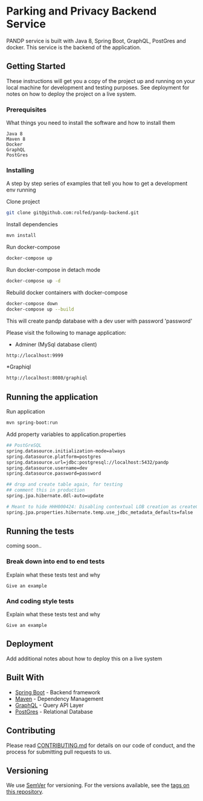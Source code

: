 # Parking and Privacy Backend Service

PANDP service is built with Java 8, Spring Boot, GraphQL, PostGres and docker. This service is the backend of the application. 

## Getting Started

These instructions will get you a copy of the project up and running on your local machine for development and testing purposes. See deployment for notes on how to deploy the project on a live system.

### Prerequisites

What things you need to install the software and how to install them

```
Java 8
Maven 8
Docker
GraphQL
PostGres
```

### Installing

A step by step series of examples that tell you how to get a development env running

Clone project
```bash
git clone git@github.com:rolfed/pandp-backend.git
```

Install dependencies 
```bash
mvn install
```
Run docker-compose
```bash
docker-compose up
```

Run docker-compose in detach mode 
```bash
docker-compose up -d
```

Rebuild docker containers with docker-compose
```bash
docker-compose down 
docker-compose up --build
```
This will create pandp database with a dev user with password 'password'

Please visit the following to manage application:
* Adminer (MySql database client)
```bash
http://localhost:9999
```
*Graphiql
```bash
http://localhost:8080/graphiql 
```

## Running the application 

Run application 
```bash
mvn spring-boot:run 
```


Add property variables to application.properties
```bash
## PostGreSQL
spring.datasource.initialization-mode=always
spring.datasource.platform=postgres
spring.datasource.url=jdbc:postgresql://localhost:5432/pandp
spring.datasource.username=dev
spring.datasource.password=password

## drop and create table again, for testing
## comment this in production
spring.jpa.hibernate.ddl-auto=update

# Meant to hide HHH000424: Disabling contextual LOB creation as createClob() method threw error
spring.jpa.properties.hibernate.temp.use_jdbc_metadata_defaults=false

```

## Running the tests 
coming soon..


### Break down into end to end tests

Explain what these tests test and why

```
Give an example
```

### And coding style tests

Explain what these tests test and why

```
Give an example
```

## Deployment

Add additional notes about how to deploy this on a live system

## Built With

* [Spring Boot](https://spring.io/guides/gs/spring-boot/) - Backend framework
* [Maven](https://maven.apache.org/) - Dependency Management
* [GraphQL](https://graphql.org/) - Query API Layer
* [PostGres](https://www.postgresql.org/) - Relational Database

## Contributing

Please read [CONTRIBUTING.md](https://gist.github.com/PurpleBooth/b24679402957c63ec426) for details on our code of conduct, and the process for submitting pull requests to us.

## Versioning

We use [SemVer](http://semver.org/) for versioning. For the versions available, see the [tags on this repository](https://github.com/your/project/tags). 
